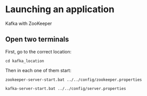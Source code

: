 # Launching an application
Kafka with ZooKeeper
## Open two terminals
First, go to the correct location:

`cd kafka_location`

Then in each one of them start:

`zookeeper-server-start.bat ../../config/zookeeper.properties`

`kafka-server-start.bat ../../config/server.properties`
